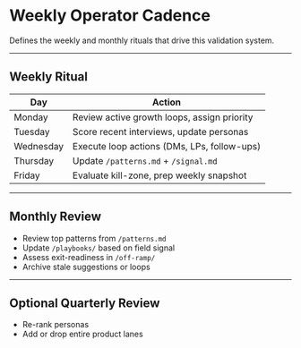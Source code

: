 # Weekly Operator Cadence

Defines the weekly and monthly rituals that drive this validation system.

---

## Weekly Ritual

| Day       | Action                                      |
| --------- | ------------------------------------------- |
| Monday    | Review active growth loops, assign priority |
| Tuesday   | Score recent interviews, update personas    |
| Wednesday | Execute loop actions (DMs, LPs, follow-ups) |
| Thursday  | Update `/patterns.md` + `/signal.md`        |
| Friday    | Evaluate kill-zone, prep weekly snapshot    |

---

## Monthly Review

- Review top patterns from `/patterns.md`
- Update `/playbooks/` based on field signal
- Assess exit-readiness in `/off-ramp/`
- Archive stale suggestions or loops

---

## Optional Quarterly Review

- Re-rank personas
- Add or drop entire product lanes
